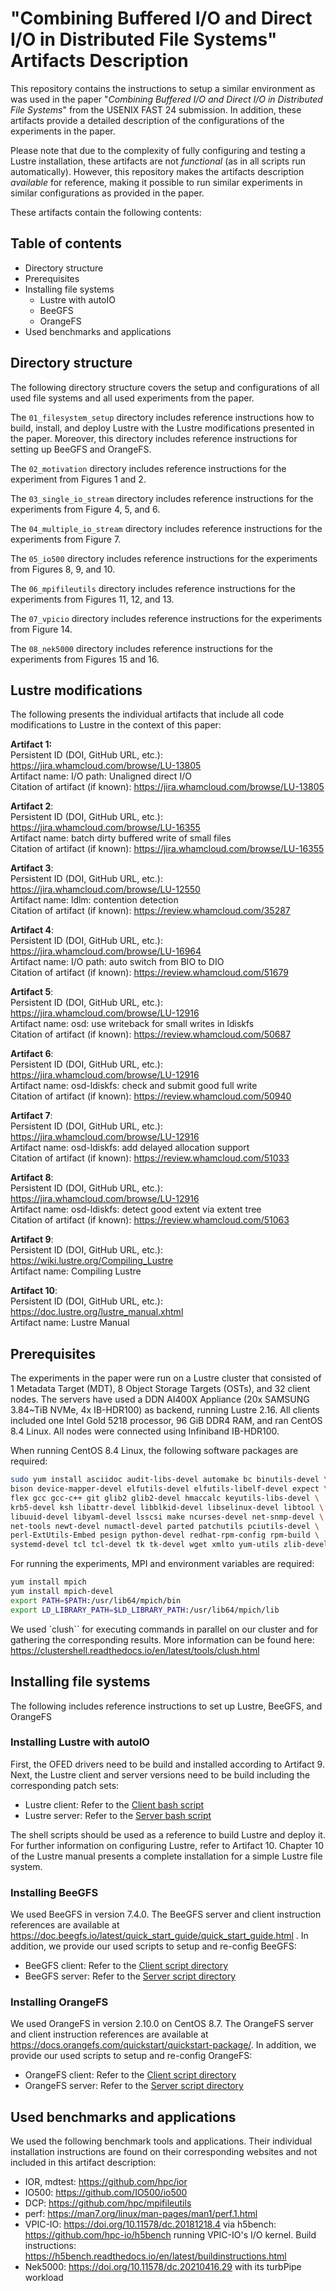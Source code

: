 # "Combining Buffered I/O and Direct I/O in Distributed File Systems" Artifacts Description

This repository contains the instructions to setup a similar environment as was used in the paper "*Combining Buffered I/O and Direct I/O in Distributed File Systems*" from the USENIX FAST 24 submission. In addition, these artifacts provide a detailed description of the configurations of the experiments in the paper.

Please note that due to the complexity of fully configuring and testing a Lustre installation, these artifacts are not *functional* (as in all scripts run automatically). However, this repository makes the artifacts description *available* for reference, making it possible to run similar experiments in similar configurations as provided in the paper.

These artifacts contain the following contents:

## Table of contents

* Directory structure
* Prerequisites
* Installing file systems 
    - Lustre with autoIO
    - BeeGFS
    - OrangeFS
* Used benchmarks and applications

## Directory structure

The following directory structure covers the setup and configurations of all used file systems and all used experiments from the paper.

The `01_filesystem_setup` directory includes reference instructions how to build, install, and deploy Lustre with the Lustre modifications presented in the paper. Moreover, this directory includes reference instructions for setting up BeeGFS and OrangeFS.

The `02_motivation` directory includes reference instructions for the experiment from Figures 1 and 2.

The `03_single_io_stream` directory includes reference instructions for the experiments from Figure 4, 5, and 6.

The `04_multiple_io_stream` directory includes reference instructions for the experiments from Figure 7.

The `05_io500` directory includes reference instructions for the experiments from Figures 8, 9, and 10.

The `06_mpifileutils` directory includes reference instructions for the experiments from Figures 11, 12, and 13.

The `07_vpicio` directory includes reference instructions for the experiments from Figure 14.

The `08_nek5000` directory includes reference instructions for the experiments from Figures 15 and 16.

## Lustre modifications

The following presents the individual artifacts that include all code modifications to Lustre in the context of this paper:

**Artifact 1:**\
Persistent ID (DOI, GitHub URL, etc.): https://jira.whamcloud.com/browse/LU-13805 \
Artifact name: I/O path: Unaligned direct I/O \
Citation of artifact (if known): https://jira.whamcloud.com/browse/LU-13805

**Artifact 2**:\
Persistent ID (DOI, GitHub URL, etc.): https://jira.whamcloud.com/browse/LU-16355 \
Artifact name:  batch dirty buffered write of small files \
Citation of artifact (if known): https://jira.whamcloud.com/browse/LU-16355

**Artifact 3**:\
Persistent ID (DOI, GitHub URL, etc.): https://jira.whamcloud.com/browse/LU-12550 \
Artifact name:  ldlm: contention detection \
Citation of artifact (if known): https://review.whamcloud.com/35287

**Artifact 4**:\
Persistent ID (DOI, GitHub URL, etc.): https://jira.whamcloud.com/browse/LU-16964 \
Artifact name: I/O path: auto switch from BIO to DIO \
Citation of artifact (if known): https://review.whamcloud.com/51679

**Artifact 5**: \
Persistent ID (DOI, GitHub URL, etc.): https://jira.whamcloud.com/browse/LU-12916 \
Artifact name:  osd: use writeback for small writes in ldiskfs \
Citation of artifact (if known): https://review.whamcloud.com/50687

**Artifact 6**:\
Persistent ID (DOI, GitHub URL, etc.): https://jira.whamcloud.com/browse/LU-12916 \
Artifact name:  osd-ldiskfs: check and submit good full write \
Citation of artifact (if known): https://review.whamcloud.com/50940

**Artifact 7**: \
Persistent ID (DOI, GitHub URL, etc.): https://jira.whamcloud.com/browse/LU-12916 \
Artifact name:  osd-ldiskfs: add delayed allocation support \
Citation of artifact (if known): https://review.whamcloud.com/51033

**Artifact 8**: \
Persistent ID (DOI, GitHub URL, etc.): https://jira.whamcloud.com/browse/LU-12916 \
Artifact name:  osd-ldiskfs: detect good extent via extent tree \
Citation of artifact (if known): https://review.whamcloud.com/51063

**Artifact 9**: \
Persistent ID (DOI, GitHub URL, etc.): https://wiki.lustre.org/Compiling_Lustre \
Artifact name:  Compiling Lustre 

**Artifact 10**: \
Persistent ID (DOI, GitHub URL, etc.): https://doc.lustre.org/lustre_manual.xhtml \
Artifact name: Lustre Manual

## Prerequisites
The experiments in the paper were run on a Lustre cluster that consisted of 1 Metadata Target (MDT), 8 Object Storage Targets (OSTs), and 32 client nodes. The servers have used a DDN AI400X Appliance (20x SAMSUNG 3.84~TiB NVMe, 4x IB-HDR100) as backend, running Lustre 2.16. All clients included one Intel Gold 5218 processor, 96 GiB DDR4 RAM, and ran CentOS 8.4 Linux. All nodes were connected using Infiniband IB-HDR100.

When running CentOS 8.4 Linux, the following software packages are required:
```bash
sudo yum install asciidoc audit-libs-devel automake bc binutils-devel \
bison device-mapper-devel elfutils-devel elfutils-libelf-devel expect \
flex gcc gcc-c++ git glib2 glib2-devel hmaccalc keyutils-libs-devel \
krb5-devel ksh libattr-devel libblkid-devel libselinux-devel libtool \
libuuid-devel libyaml-devel lsscsi make ncurses-devel net-snmp-devel \
net-tools newt-devel numactl-devel parted patchutils pciutils-devel \
perl-ExtUtils-Embed pesign python-devel redhat-rpm-config rpm-build \
systemd-devel tcl tcl-devel tk tk-devel wget xmlto yum-utils zlib-devel
```

For running the experiments, MPI and environment variables are required:

```bash
yum install mpich
yum install mpich-devel
export PATH=$PATH:/usr/lib64/mpich/bin
export LD_LIBRARY_PATH=$LD_LIBRARY_PATH:/usr/lib64/mpich/lib
```

We used `clush`` for executing commands in parallel on our cluster and for gathering the corresponding results. More information can be found here: https://clustershell.readthedocs.io/en/latest/tools/clush.html

## Installing file systems

The following includes reference instructions to set up Lustre, BeeGFS, and OrangeFS

### Installing Lustre with autoIO

First, the OFED drivers need to be build and installed according to Artifact 9. Next, the Lustre client and server versions need to be build including the corresponding patch sets:
- Lustre client: Refer to the [Client bash script](01_filesystem_setup/lustre/client.sh)
- Lustre server: Refer to the [Server bash script](01_filesystem_setup/lustre/server.sh)

The shell scripts should be used as a reference to build Lustre and deploy it. For further information on configuring Lustre, refer to Artifact 10. Chapter 10 of the Lustre manual presents a complete installation for a simple Lustre file system.

### Installing BeeGFS

We used BeeGFS in version 7.4.0. The BeeGFS server and client instruction references are available at https://doc.beegfs.io/latest/quick_start_guide/quick_start_guide.html . In addition, we provide our used scripts to setup and re-config BeeGFS:
- BeeGFS client: Refer to the [Client script directory](01_filesystem_setup/beegfs/client/)
- BeeGFS server: Refer to the [Server script directory](01_filesystem_setup/beegfs/server/)

### Installing OrangeFS

We used OrangeFS in version 2.10.0 on CentOS 8.7. The OrangeFS server and client instruction references are available at https://docs.orangefs.com/quickstart/quickstart-package/. In addition, we provide our used scripts to setup and re-config OrangeFS:
- OrangeFS client: Refer to the [Client script directory](01_filesystem_setup/orangefs/client/)
- OrangeFS server: Refer to the [Server script directory](01_filesystem_setup/orangefs/server/)

## Used benchmarks and applications

We used the following benchmark tools and applications. Their individual installation instructions are found on their corresponding websites and not included in this artifact description:
- IOR, mdtest: https://github.com/hpc/ior
- IO500: https://github.com/IO500/io500
- DCP: https://github.com/hpc/mpifileutils
- perf: https://man7.org/linux/man-pages/man1/perf.1.html
- VPIC-IO: https://doi.org/10.11578/dc.20181218.4 via h5bench: https://github.com/hpc-io/h5bench running VPIC-IO's I/O kernel. Build instructions: https://h5bench.readthedocs.io/en/latest/buildinstructions.html
- Nek5000: https://doi.org/10.11578/dc.20210416.29 with its turbPipe workload
